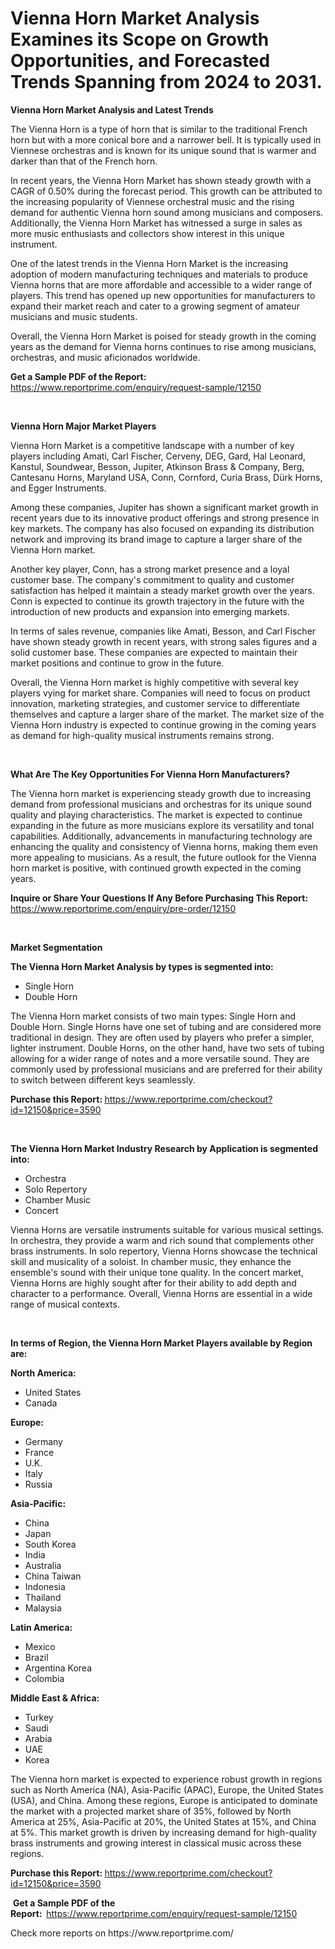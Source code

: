 <p><h1>Vienna Horn Market Analysis Examines its Scope on Growth Opportunities, and Forecasted Trends Spanning from 2024 to 2031.</h1></p><p><strong>Vienna Horn Market Analysis and Latest Trends</strong></p>
<p><p>The Vienna Horn is a type of horn that is similar to the traditional French horn but with a more conical bore and a narrower bell. It is typically used in Viennese orchestras and is known for its unique sound that is warmer and darker than that of the French horn.</p><p>In recent years, the Vienna Horn Market has shown steady growth with a CAGR of 0.50% during the forecast period. This growth can be attributed to the increasing popularity of Viennese orchestral music and the rising demand for authentic Vienna horn sound among musicians and composers. Additionally, the Vienna Horn Market has witnessed a surge in sales as more music enthusiasts and collectors show interest in this unique instrument.</p><p>One of the latest trends in the Vienna Horn Market is the increasing adoption of modern manufacturing techniques and materials to produce Vienna horns that are more affordable and accessible to a wider range of players. This trend has opened up new opportunities for manufacturers to expand their market reach and cater to a growing segment of amateur musicians and music students.</p><p>Overall, the Vienna Horn Market is poised for steady growth in the coming years as the demand for Vienna horns continues to rise among musicians, orchestras, and music aficionados worldwide.</p></p>
<p><strong>Get a Sample PDF of the Report:&nbsp;</strong> <a href="https://www.reportprime.com/enquiry/request-sample/12150">https://www.reportprime.com/enquiry/request-sample/12150</a></p>
<p>&nbsp;</p>
<p><strong>Vienna Horn Major Market Players</strong></p>
<p><p>Vienna Horn Market is a competitive landscape with a number of key players including Amati, Carl Fischer, Cerveny, DEG, Gard, Hal Leonard, Kanstul, Soundwear, Besson, Jupiter, Atkinson Brass & Company, Berg, Cantesanu Horns, Maryland USA, Conn, Cornford, Curia Brass, Dürk Horns, and Egger Instruments.</p><p>Among these companies, Jupiter has shown a significant market growth in recent years due to its innovative product offerings and strong presence in key markets. The company has also focused on expanding its distribution network and improving its brand image to capture a larger share of the Vienna Horn market.</p><p>Another key player, Conn, has a strong market presence and a loyal customer base. The company's commitment to quality and customer satisfaction has helped it maintain a steady market growth over the years. Conn is expected to continue its growth trajectory in the future with the introduction of new products and expansion into emerging markets.</p><p>In terms of sales revenue, companies like Amati, Besson, and Carl Fischer have shown steady growth in recent years, with strong sales figures and a solid customer base. These companies are expected to maintain their market positions and continue to grow in the future.</p><p>Overall, the Vienna Horn market is highly competitive with several key players vying for market share. Companies will need to focus on product innovation, marketing strategies, and customer service to differentiate themselves and capture a larger share of the market. The market size of the Vienna Horn industry is expected to continue growing in the coming years as demand for high-quality musical instruments remains strong.</p></p>
<p>&nbsp;</p>
<p><strong>What Are The Key Opportunities For Vienna Horn Manufacturers?</strong></p>
<p><p>The Vienna horn market is experiencing steady growth due to increasing demand from professional musicians and orchestras for its unique sound quality and playing characteristics. The market is expected to continue expanding in the future as more musicians explore its versatility and tonal capabilities. Additionally, advancements in manufacturing technology are enhancing the quality and consistency of Vienna horns, making them even more appealing to musicians. As a result, the future outlook for the Vienna horn market is positive, with continued growth expected in the coming years.</p></p>
<p><strong>Inquire or Share Your Questions If Any Before Purchasing This Report:</strong> <a href="https://www.reportprime.com/enquiry/pre-order/12150">https://www.reportprime.com/enquiry/pre-order/12150</a></p>
<p>&nbsp;</p>
<p><strong>Market Segmentation</strong></p>
<p><strong>The Vienna Horn Market Analysis by types is segmented into:</strong></p>
<p><ul><li>Single Horn</li><li>Double Horn</li></ul></p>
<p><p>The Vienna Horn market consists of two main types: Single Horn and Double Horn. Single Horns have one set of tubing and are considered more traditional in design. They are often used by players who prefer a simpler, lighter instrument. Double Horns, on the other hand, have two sets of tubing allowing for a wider range of notes and a more versatile sound. They are commonly used by professional musicians and are preferred for their ability to switch between different keys seamlessly.</p></p>
<p><strong>Purchase this Report:&nbsp;</strong><a href="https://www.reportprime.com/checkout?id=12150&price=3590">https://www.reportprime.com/checkout?id=12150&price=3590</a></p>
<p>&nbsp;</p>
<p><strong>The Vienna Horn Market Industry Research by Application is segmented into:</strong></p>
<p><ul><li>Orchestra</li><li>Solo Repertory</li><li>Chamber Music</li><li>Concert</li></ul></p>
<p><p>Vienna Horns are versatile instruments suitable for various musical settings. In orchestra, they provide a warm and rich sound that complements other brass instruments. In solo repertory, Vienna Horns showcase the technical skill and musicality of a soloist. In chamber music, they enhance the ensemble's sound with their unique tone quality. In the concert market, Vienna Horns are highly sought after for their ability to add depth and character to a performance. Overall, Vienna Horns are essential in a wide range of musical contexts.</p></p>
<p>&nbsp;</p>
<p><strong>In terms of Region, the Vienna Horn Market Players available by Region are:</strong></p>
<p>
    <p> <strong> North America: </strong>
        <ul>
            <li>United States</li>
            <li>Canada</li>
        </ul>
        </p> 
    <p> <strong> Europe: </strong>
        <ul>
            <li>Germany</li>
            <li>France</li>
            <li>U.K.</li>
            <li>Italy</li>
            <li>Russia</li>
        </ul>
        </p> 
    <p> <strong> Asia-Pacific: </strong>
        <ul>
            <li>China</li>
            <li>Japan</li>
            <li>South Korea</li>
            <li>India</li>
            <li>Australia</li>
            <li>China Taiwan</li>
            <li>Indonesia</li>
            <li>Thailand</li>
            <li>Malaysia</li>
        </ul>
        </p> 
    <p> <strong> Latin America: </strong>
        <ul>
            <li>Mexico</li>
            <li>Brazil</li>
            <li>Argentina Korea</li>
            <li>Colombia</li>
        </ul>
        </p> 
    <p> <strong> Middle East & Africa: </strong>
        <ul>
            <li>Turkey</li>
            <li>Saudi</li>
            <li>Arabia</li>
            <li>UAE</li>
            <li>Korea</li>
        </ul>
    </p>
    </p>
<p><p>The Vienna horn market is expected to experience robust growth in regions such as North America (NA), Asia-Pacific (APAC), Europe, the United States (USA), and China. Among these regions, Europe is anticipated to dominate the market with a projected market share of 35%, followed by North America at 25%, Asia-Pacific at 20%, the United States at 15%, and China at 5%. This market growth is driven by increasing demand for high-quality brass instruments and growing interest in classical music across these regions.</p></p>
<p><strong>Purchase this Report: </strong><a href="https://www.reportprime.com/checkout?id=12150&price=3590">https://www.reportprime.com/checkout?id=12150&price=3590</a></p>
<p>&nbsp;<strong>Get a Sample PDF of the Report:&nbsp;&nbsp;</strong><a href="https://www.reportprime.com/enquiry/request-sample/12150">https://www.reportprime.com/enquiry/request-sample/12150</a></p>
<p><strong></strong></p>
<p>Check more reports on https://www.reportprime.com/</p>
